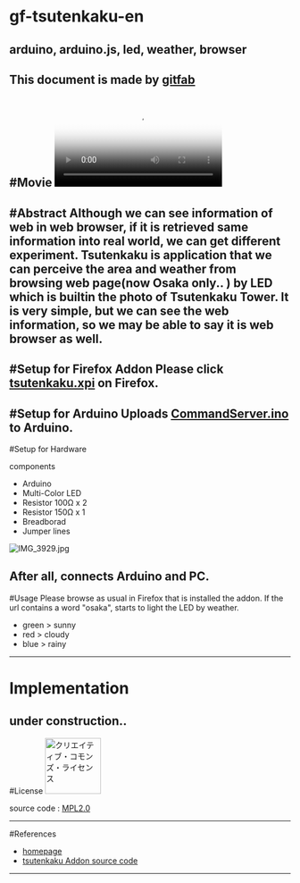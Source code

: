 # gf-tsutenkaku-en
## arduino, arduino.js, led, weather, browser
This document is made by [gitfab](http://gitfab.org)
---
#Movie
<video src="http://www.mecha-mozilla.org/projects/tsutenkaku//tsutenkaku.theora.ogv" poster="http://www.mecha-mozilla.org/projects/tsutenkaku//thumbnail.jpg" controls="" width="300"></video>
---
#Abstract
Although we can see information of web in web browser, if it is retrieved same information into real world, we can get different experiment. Tsutenkaku is application that we can perceive the area and weather from browsing web page(now Osaka only.. ) by LED which is builtin the photo of Tsutenkaku Tower. It is very simple, but we can see the web information, so we may be able to say it is web browser as well.
---
#Setup for Firefox Addon
Please click [tsutenkaku.xpi](https://raw.github.com/dadaa/gf-tsutenkaku/master/gitfab/resources/tsutenkaku.xpi) on Firefox.
---
#Setup for Arduino
Uploads [CommandServer.ino](https://raw.github.com/dadaa/arduino.js/master/core/sketch/CommandServer/CommandServer.ino) to Arduino.
---
#Setup for Hardware

components

* Arduino
* Multi-Color LED
* Resistor 100Ω x 2
* Resistor 150Ω x 1
* Breadborad
* Jumper lines

![IMG_3929.jpg](https://raw.github.com/dadaa/gf-tsutenkaku/master/gitfab/resources/IMG_3929.jpg)


After all, connects Arduino and PC.
---
#Usage
Please browse as usual in Firefox that is installed the addon. If the url contains a word "osaka", starts to light the LED by weather.

* green > sunny
* red > cloudy
* blue > rainy
---
# Implementation
under construction..
---
#License
<a rel="license" href="http://creativecommons.org/licenses/by/2.1/jp/"><img alt="クリエイティブ・コモンズ・ライセンス" style="width: 100px; border-width:0" src="http://i.creativecommons.org/l/by/2.1/jp/88x31.png"></a>

source code : [MPL2.0](http://www.mozilla.org/MPL/2.0/)

---
#References
* [homepage](http://www.mecha-mozilla.org/projects/tsutenkaku/)
* [tsutenkaku Addon source code](https://github.com/dadaa/tsutenkaku)
---
